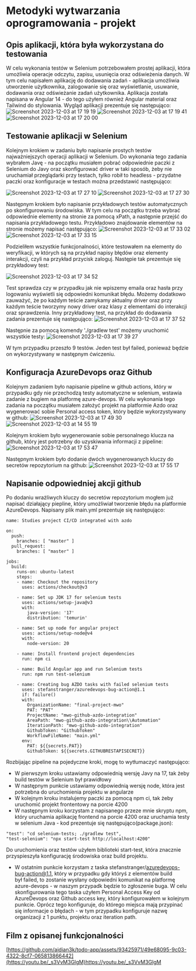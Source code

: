 # Metodyki wytwarzania oprogramowania - projekt

## Opis aplikacji, która była wykorzystana do testowania
W celu wykonania testów w Selenium potrzebowałem prostej aplikacji, która umożliwia operacje odczytu, zapisu, usunięcia oraz
odświeżenia danych. W tym celu napisałem aplikację do dodawania zadań - aplikacja umożliwia utworzenie użytkownika, zalogowanie się 
oraz wyświetlanie, usuwanie, dodawania oraz odświeżanie zadań użytkownika. Aplikacja została napisana w Angular 14 - do tego użyłem 
również Angular material oraz Tailwind do stylowania. Wygląd aplikacji prezentuje się następująco:
![Screenshot 2023-12-03 at 17 19 19](https://github.com/aidian3k/todo-app/assets/93425971/71859a73-d8be-4aef-a92d-f81a86eb7515)
![Screenshot 2023-12-03 at 17 19 41](https://github.com/aidian3k/todo-app/assets/93425971/57f3ac27-fc4b-445f-97b4-609bb5c70d3c)
![Screenshot 2023-12-03 at 17 20 00](https://github.com/aidian3k/todo-app/assets/93425971/10953b03-17c9-457e-9773-e1104fb80577)

## Testowanie aplikacji w Selenium
Kolejnym krokiem w zadaniu było napisanie prostych testów najważniejszych operacji aplikacji w Selenium. Do wykonania tego zadania
wybrałem Javę - na początku musiałem pobrać odpowiednie paczki z Selenium do Javy oraz skonfigurować driver w taki sposób, żeby 
nie uruchamiał przeglądarki przy testach, tylko robił to headless - przydatne paczki oraz konfiguracje w testach można przedstawić 
następująco:

![Screenshot 2023-12-03 at 17 27 10](https://github.com/aidian3k/todo-app/assets/93425971/353bf864-1f65-43ee-a2be-5dd1390f333c)
![Screenshot 2023-12-03 at 17 27 30](https://github.com/aidian3k/todo-app/assets/93425971/bacd3ddf-2fd8-4884-9a2f-1aa997d62b66)

Następnym krokiem było napisanie przykładowych testów automatycznych po skonfigurowaniu środowiska. W tym celu na początku trzeba 
wybrać odpowiednie elementy na stronie za pomocą xPath, a następnie przejść do napisania przykładowego testu. Przykładowo znajdowanie 
elementów na stronie możemy napisać następująco:
![Screenshot 2023-12-03 at 17 33 02](https://github.com/aidian3k/todo-app/assets/93425971/c2de97f2-ef30-4216-9f07-c9f977d17885)
![Screenshot 2023-12-03 at 17 33 15](https://github.com/aidian3k/todo-app/assets/93425971/c295c728-d636-46b9-b41f-c7441804b012)

Podzieliłem wszystkie funkcjonalności, które testowałem na elementy do weryfikacji, w których są na przykład napisy błędów oraz 
elementy interakcji, czyli na przykład przycisk zaloguj. Następie tak prezentuje się przykładowy test:

![Screenshot 2023-12-03 at 17 34 52](https://github.com/aidian3k/todo-app/assets/93425971/c88d5fee-26a1-4f35-817b-1fa4ccb6fb82)

Test sprawdza czy w przypadku jak nie wpiszemy emaila oraz hasła przy logowaniu wyświetli się odpowiedni komunikat błędu. Możemy 
dodatkowo zauważyć, że po każdym teście zamykamy aktualny driver oraz przy każdym teście tworzymy nowy driver oraz klasy z elementami 
do interakcji oraz sprawdzenia. Inny przykładowy test, na przykład do dodawania zadania prezentuje się następująco:
![Screenshot 2023-12-03 at 17 37 52](https://github.com/aidian3k/todo-app/assets/93425971/fc67aa09-e20b-42d5-9dce-ed1253da1599)

Następnie za pomocą komendy './gradlew test' możemy uruchomić wszystkie testy:
![Screenshot 2023-12-03 at 17 39 27](https://github.com/aidian3k/todo-app/assets/93425971/8069325a-d6e3-4b81-b0c1-6c88835b34eb)

W tym przypadku przeszło 9 testów. Jeden test był failed, ponieważ będzie on wykorzystywany w następnym ćwiczeniu.

## Konfiguracja AzureDevops oraz Github
Kolejnym zadaniem było napisanie pipeline w github actions, który w przypadku gdy nie przechodzą testy automatyczne w selenium,
wstawia zadanie z bugiem na platformę azure-devops. W celu wykonania tego zadania na początku musiałem założyć projekt na platformie
Azdo oraz wygenerować sobie Personal access token, który będzie wykorzystywany w github:
![Screenshot 2023-12-03 at 17 49 30](https://github.com/aidian3k/todo-app/assets/93425971/d855d3d0-1531-40db-9e83-b83a7bfe51f0)
![Screenshot 2023-12-03 at 14 55 19](https://github.com/aidian3k/todo-app/assets/93425971/5c94e8bc-b924-4ade-90c8-3faaab3b287b)

Kolejnym krokiem było wygenerowanie sobie personalnego klucza na github, który jest potrzebny do uzyskiwania informacji z pipeline:
![Screenshot 2023-12-03 at 17 53 47](https://github.com/aidian3k/todo-app/assets/93425971/ff734fe0-41ca-4d52-8cbc-60dac4924144)

Następnym krokiem było dodanie dwóch wygenerowanych kluczy do secretów repozytorium na github:
![Screenshot 2023-12-03 at 17 55 17](https://github.com/aidian3k/todo-app/assets/93425971/5b4c1fdd-c7af-4da8-9483-e4a985b383c6)

## Napisanie odpowiedniej akcji github
Po dodaniu wrażliwych kluczy do secretów repozytorium mogłem już napisać działający piepline, który umożliwiał tworzenie błędu na 
platformie AzureDevops. Napisany plik main.yml prezentuje się następująco:
```
name: Studies project CI/CD integrated with azdo

on:
  push:
    branches: [ "master" ]
  pull_request:
    branches: [ "master" ]

jobs:
  build:
    runs-on: ubuntu-latest
    steps:
    - name: Checkout the repository
      uses: actions/checkout@v3

    - name: Set up JDK 17 for selenium tests
      uses: actions/setup-java@v3
      with:
        java-version: '17'
        distribution: 'temurin'

    - name: Set up node for angular project
      uses: actions/setup-node@v4
      with:
        node-version: 20

    - name: Install frontend project dependencies
      run: npm ci

    - name: Build Angular app and run Selenium tests
      run: npm run test-selenium

    - name: Creating bug AZDO tasks with failed selenium tests
      uses: stefanstranger/azuredevops-bug-action@1.1
      if: failure()
      with:
        OrganizationName: "final-project-mwo"
        PAT: "PAT"
        ProjectName: "mwo-github-azdo-integration"
        AreaPath: "mwo-github-azdo-integration\\Automation"
        IterationPath: "mwo-github-azdo-integration"
        GithubToken: "GithubToken"
        WorkflowFileName: "main.yml"
      env:
        PAT: ${{secrets.PAT}}
        GithubToken: ${{secrets.GITHUBRESTAPISECRET}}
```

Rozbijając pipeline na pojedyczne kroki, mogę to wytłumaczyć następująco:
* W pierwszym kroku ustawiamy odpowiednią wersję Javy na 17, tak żeby build testów w Selenium był prawidłowy
* W następnym punkcie ustawiamy odpowiednią wersję node, która jest potrzebna do uruchomienia projektu w angularze
* W kolejnym kroku instalujemy paczki za pomocą npm ci, tak żeby uruchomić projekt frontentowy na porcie 4200
* W następnym kroku korzystam z napisanego przeze mnie skryptu npm, który uruchamia aplikację frontend na porcie 4200
oraz uruchamia testy w selenium Java - kod prezentuje się następująco(package.json):
```
"test": "cd selenium-tests; ./gradlew test",
"test-selenium": "npx start-test http://localhost:4200"
```
Do uruchomienia oraz testów użyłem biblioteki start-test, która znacznie przyspieszyła konfigurację środowiska oraz build projektu.

* W ostatnim punkcie korzystam z taska stefanstranger/azuredevops-bug-action@1.1, który w przypadku gdy któryś z elementów build był failed,
to zostanie wysłany odpowiedni komunikat na platformę azure-devops - w naszym przypadk będzie to zgłoszenie buga. W celu skonfigurowania tego taska
użyłem Personal Access Key od AzureDevops oraz Github access key, który konfigurowałem w kolejnym punkcie. Oprócz tego konfiguruje, do którego miejsca
mają przypinać się informacje o błędach - w tym przypadku konfiguruje nazwę organizacji z 1 punktu, projektu oraz iteration path.

## Film z opisanej funkcjonalności
[https://github.com/aidian3k/todo-app/assets/93425971/49e68095-9c03-4322-8cf7-065813866442](https://youtu.be/_s3VvM3GlgM)https://youtu.be/_s3VvM3GlgM


